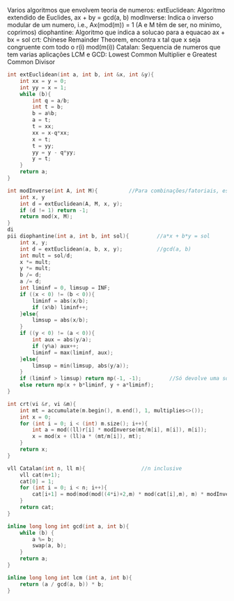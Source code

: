 Varios algoritmos que envolvem teoria de numeros:
    extEuclidean: Algoritmo extendido de Euclides, ax + by = gcd(a, b)
    modInverse: Indica o inverso modular de um numero, i.e., Ax(mod(m)) = 1 (A e M têm de ser, no minimo, coprimos)
    diophantine: Algoritmo que indica a solucao para a equacao ax + bx = sol
    crt: Chinese Remainder Theorem, encontra x tal que x seja congruente com todo o r(i) mod(m(i))
    Catalan: Sequencia de numeros que tem varias aplicações
    LCM e GCD: Lowest Common Multiplier e Greatest Common Divisor
```c++
int extEuclidean(int a, int b, int &x, int &y){
	int xx = y = 0;
	int yy = x = 1;
	while (b){
		int q = a/b;
		int t = b;
		b = a%b;
		a = t;
		t = xx;
		xx = x-q*xx;
		x = t;
		t = yy;
		yy = y - q*yy;
		y = t;
	}
	return a;
}

int modInverse(int A, int M){          //Para combinações/fatoriais, escrever comb ou fatoriais
	int x, y
	int d = extEuclidean(A, M, x, y);
	if (d != 1) return -1;
	return mod(x, M);
}
di
pii diophantine(int a, int b, int sol){         //a*x + b*y = sol
	int x, y;
	int d = extEuclidean(a, b, x, y);           //gcd(a, b)    
	int mult = sol/d;
	x *= mult;
	y *= mult;
	b /= d;
	a /= d;
	int liminf = 0, limsup = INF;
	if ((x < 0) != (b < 0)){
		liminf = abs(x/b);
		if (x%b) liminf++;
	}else{
		limsup = abs(x/b);
	}
	if ((y < 0) != (a < 0)){
		int aux = abs(y/a);
		if (y%a) aux++;
		liminf = max(liminf, aux);
	}else{
		limsup = min(limsup, abs(y/a));
	}
	if (liminf > limsup) return mp(-1, -1);         //Só devolve uma solução para a equação, mas há um limite (finito ou infinito de soluções)
	else return mp(x + b*liminf, y + a*liminf);
}

int crt(vi &r, vi &m){
	int mt = accumulate(m.begin(), m.end(), 1, multiplies<>());
	int x = 0;
	for (int i = 0; i < (int) m.size(); i++){
		int a = mod((ll)r[i] * modInverse(mt/m[i], m[i]), m[i]);
		x = mod(x + (ll)a * (mt/m[i]), mt);
	}
	return x;
}

vll Catalan(int n, ll m){                  //n inclusive
	vll cat(n+1);
	cat[0] = 1;
	for (int i = 0; i < n; i++){
		cat[i+1] = mod(mod(mod((4*i)+2,m) * mod(cat[i],m), m) * modInverse(i+2, m),m);
	}
	return cat;
}

inline long long int gcd(int a, int b){
	while (b) {
		a %= b;
		swap(a, b);
	}
	return a;
}

inline long long int lcm (int a, int b){
	return (a / gcd(a, b)) * b;
}
```
